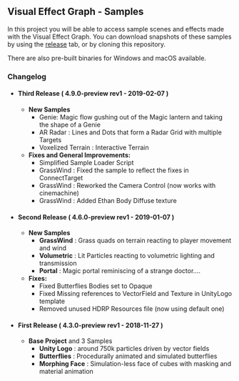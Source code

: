 ## Visual Effect Graph - Samples

In this project you will be able to access sample scenes and effects made with the Visual Effect Graph. You can download snapshots of these samples by using the [release](https://github.com/Unity-Technologies/VisualEffectGraph-Samples/releases) tab, or by cloning this repository.

There are also pre-built binaries for Windows and macOS available.

### Changelog

- #### Third Release ( 4.9.0-preview rev1 - 2019-02-07 )

  - **New Samples**
    - Genie: Magic flow gushing out of the Magic lantern and taking the shape of a Genie
    - AR Radar : Lines and Dots that form a Radar Grid with multiple Targets
    - Voxelized Terrain : Interactive Terrain 
  - **Fixes and General Improvements:**
    - Simplified Sample Loader Script
    - GrassWind : Fixed the sample to reflect the fixes in ConnectTarget
    - GrassWind : Reworked the Camera Control (now works with cinemachine)
    - GrassWind : Added Ethan Body Diffuse texture

- #### Second Release ( 4.6.0-preview rev1 - 2019-01-07 )

  - **New Samples**
    - **GrassWind** : Grass quads on terrain reacting to player movement and wind
    - **Volumetric** : Lit Particles reacting to volumetric lighting and transmission
    - **Portal** : Magic portal reminiscing of a strange doctor....
  - **Fixes:**
    - Fixed Butterflies Bodies set to Opaque
    - Fixed Missing references to VectorField and Texture in UnityLogo template
    - Removed unused HDRP Resources file (now using default one)

- #### First Release ( 4.3.0-preview rev1 - 2018-11-27 )

  - **Base Project** and 3 Samples
    - **Unity Logo** : around 750k particles driven by vector fields
    - **Butterflies** : Procedurally animated and simulated butterflies
    - **Morphing Face** : Simulation-less face of cubes with masking and material animation

